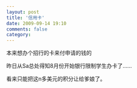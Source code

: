 ```yaml
---
layout: post
title: '信用卡'
date: 2009-09-14 19:10
comments: false
category: 
---
```

    

本来想办个招行的卡来付申请的钱的

昨日从Sa总处得知8月份开始银行限制学生办卡了……

看来只能把这n多美元的积分让给爹娘了。
